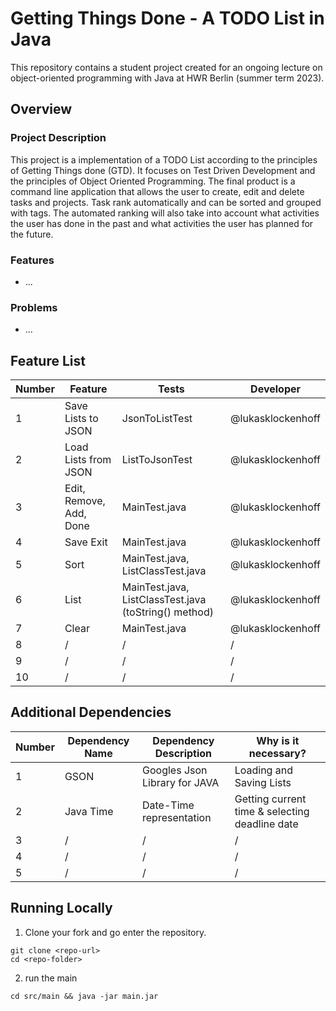 # Getting Things Done - A TODO List in Java


This repository contains a student project created for an ongoing lecture on object-oriented programming with Java at HWR Berlin (summer term 2023).

## Overview

### Project Description
This project is a implementation of a TODO List according to the principles of Getting Things done (GTD).
It focuses on Test Driven Development and the principles of Object Oriented Programming.
The final product is a command line application that allows the user to create, edit and delete tasks and projects.
Task rank automatically and can be sorted and grouped with tags.
The automated ranking will also take into account what activities the user has done in the past and what activities the user has planned for the future.
### Features

- ...
### Problems

- ...
## Feature List

[TODO]: # (For each feature implemented, add a row to the table!)

| Number | Feature | Tests | Developer |
|--------|---------|-------| --------- |
| 1      | Save Lists to JSON          | JsonToListTest | @lukasklockenhoff |
| 2      | Load Lists from JSON        | ListToJsonTest | @lukasklockenhoff |
| 3      | Edit, Remove, Add, Done       | MainTest.java     | @lukasklockenhoff |
| 4      | Save Exit       | MainTest.java     | @lukasklockenhoff |
| 5      | Sort      | MainTest.java, ListClassTest.java     | @lukasklockenhoff |
| 6      | List       | MainTest.java, ListClassTest.java (toString() method)  | @lukasklockenhoff |
| 7      | Clear       | MainTest.java     | @lukasklockenhoff |
| 8      | /       | /     | /         |
| 9      | /       | /     | /         |
| 10     | /       | /     | /         |

## Additional Dependencies

[TODO]: # (For each additional dependency your project requires- Add an additional row to the table!)

| Number | Dependency Name | Dependency Description | Why is it necessary? |
|--------|-----------------|------------------------|----------------------|
| 1      | GSON | Googles Json Library for JAVA | Loading and Saving Lists |
| 2      | Java Time | Date-Time representation | Getting current time & selecting deadline date |
| 3      | /               | /                      | /                    |
| 4      | /               | /                      | /                    |
| 5      | /               | /                      | /                    |

## Running Locally

1. Clone your fork and go enter the repository.
```
git clone <repo-url>
cd <repo-folder>
```
2. run the main
```
cd src/main && java -jar main.jar
```
